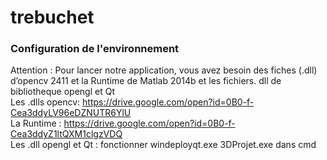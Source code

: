 # trebuchet
### Configuration de l'environnement
Attention : Pour lancer notre application, vous avez besoin des fiches (.dll) d’opencv 2411 et la Runtime de Matlab 2014b et les fichiers. dll de bibliotheque opengl et Qt  
Les .dlls opencv: https://drive.google.com/open?id=0B0-f-Cea3ddyLV96eDZNUTR6YlU  
La Runtime : https://drive.google.com/open?id=0B0-f-Cea3ddyZ1ltQXM1clgzVDQ  
Les .dll opengl et Qt : fonctionner windeployqt.exe 3DProjet.exe dans cmd
